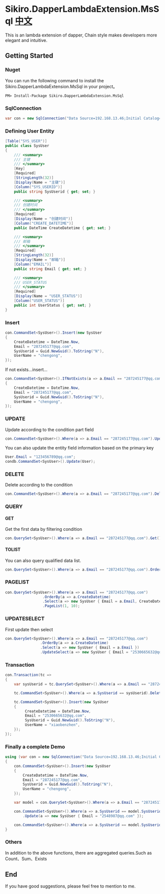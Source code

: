 # Sikiro.DapperLambdaExtension.MsSql [中文](https://github.com/SkyChenSky/Sikiro.DapperLambdaExtension.MsSql/blob/master/README.zh-cn.md)
This is an lambda extension of dapper, Chain style makes developers more elegant and intuitive.

## Getting Started

### Nuget

You can run the following command to install the Sikiro.DapperLambdaExtension.MsSql in your project。

```
PM> Install-Package Sikiro.DapperLambdaExtension.MsSql
```

### SqlConnection

```c#
var con = new SqlConnection("Data Source=192.168.13.46;Initial Catalog=SkyChen;Persist Security Info=True;User ID=sa;Password=123456789");
```

### Defining User Entity
```c#
[Table("SYS_USER")]
public class SysUser
{
    /// <summary>
    /// 主键
    /// </summary>    
    [Key]
    [Required]
    [StringLength(32)]
    [Display(Name = "主键")]
    [Column("SYS_USERID")]
    public string SysUserid { get; set; }

    /// <summary>
    /// 创建时间
    /// </summary>    
    [Required]
    [Display(Name = "创建时间")]
    [Column("CREATE_DATETIME")]
    public DateTime CreateDatetime { get; set; }

    /// <summary>
    /// 邮箱
    /// </summary>    
    [Required]
    [StringLength(32)]
    [Display(Name = "邮箱")]
    [Column("EMAIL")]
    public string Email { get; set; }

    /// <summary>
    /// USER_STATUS
    /// </summary>    
    [Required]
    [Display(Name = "USER_STATUS")]
    [Column("USER_STATUS")]
    public int UserStatus { get; set; }
}
```

### Insert
```c#
con.CommandSet<SysUser>().Insert(new SysUser
{
    CreateDatetime = DateTime.Now,
    Email = "287245177@qq.com",
    SysUserid = Guid.NewGuid().ToString("N"),
    UserName = "chengong",
});
```
If not exists...insert...
```c#
con.CommandSet<SysUser>().IfNotExists(a => a.Email == "287245177@qq.com").Insert(new SysUser
{
    CreateDatetime = DateTime.Now,
    Email = "287245177@qq.com",
    SysUserid = Guid.NewGuid().ToString("N"),
    UserName = "chengong",
});
```

### UPDATE
Update according to the condition part field
```c#
con.CommandSet<SysUser>().Where(a => a.Email == "287245177@qq.com").Update(a => new SysUser { Email = "123456789@qq.com" });
```

You can also update the entity field information based on the primary key 
```c#
User.Email = "123456789@qq.com";
condb.CommandSet<SysUser>().Update(User);
```

### DELETE
Delete according to the condition

```c#
con.CommandSet<SysUser>().Where(a => a.Email == "287245177@qq.com").Delete()
```

### QUERY

#### GET
Get the first data by filtering condition

```c#
con.QuerySet<SysUser>().Where(a => a.Email == "287245177@qq.com").Get()
```
#### TOLIST
You can also query qualified data list.
```c#
con.QuerySet<SysUser>().Where(a => a.Email == "287245177@qq.com").OrderBy(b => b.Email).Top(10).Select(a => a.Email).ToList();
```
### PAGELIST
```c#
con.QuerySet<SysUser>().Where(a => a.Email == "287245177@qq.com")
                 .OrderBy(a => a.CreateDatetime)
                 .Select(a => new SysUser { Email = a.Email, CreateDatetime = a.CreateDatetime, SysUserid = a.SysUserid })
                 .PageList(1, 10);
```
### UPDATESELECT
First update then select
```c#
con.QuerySet<SysUser>().Where(a => a.Email == "287245177@qq.com")
                .OrderBy(a => a.CreateDatetime)
                .Select(a => new SysUser { Email = a.Email })
                .UpdateSelect(a => new SysUser { Email = "2530665632@qq.com" });
```

### Transaction

```c#
con.Transaction(tc =>
{
    var sysUserid = tc.QuerySet<SysUser>().Where(a => a.Email == "287245177@qq.com").Select(a => a.SysUserid).Get();

    tc.CommandSet<SysUser>().Where(a => a.SysUserid == sysUserid).Delete();

    tc.CommandSet<SysUser>().Insert(new SysUser
    {
         CreateDatetime = DateTime.Now,
         Email = "2530665632@qq.com",
         SysUserid = Guid.NewGuid().ToString("N"),
         UserName = "xiaobenzhen",
    });
});
```

### Finally a complete Demo

```c#
using (var con = new SqlConnection("Data Source=192.168.13.46;Initial Catalog=SkyChen;Persist Security Info=True;User ID=sa;Password=123456789"))
{
    con.CommandSet<SysUser>().Insert(new SysUser
    {
        CreateDatetime = DateTime.Now,
        Email = "287245177@qq.com",
        SysUserid = Guid.NewGuid().ToString("N"),
        UserName = "chengong",
    });

    var model = con.QuerySet<SysUser>().Where(a => a.Email == "287245177@qq.com").Get();

    con.CommandSet<SysUser>().Where(a => a.SysUserid == model.SysUserid)
        .Update(a => new SysUser { Email = "2548987@qq.com" });

    con.CommandSet<SysUser>().Where(a => a.SysUserid == model.SysUserid).Delete();
}
```

### Others
In addition to the above functions, there are aggregated queries.Such as Count、Sum、Exists

## End
If you have good suggestions, please feel free to mention to me.

